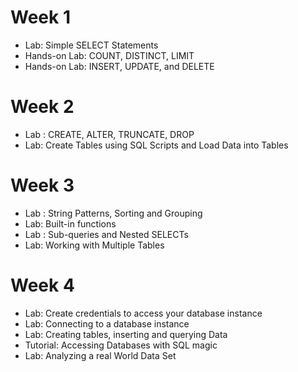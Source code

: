 # Week 1 

* Lab: Simple SELECT Statements
* Hands-on Lab: COUNT, DISTINCT, LIMIT
* Hands-on Lab: INSERT, UPDATE, and DELETE

# Week 2 

* Lab : CREATE, ALTER, TRUNCATE, DROP
* Lab: Create Tables using SQL Scripts and Load Data into Tables

# Week 3

* Lab : String Patterns, Sorting and Grouping
* Lab: Built-in functions
* Lab : Sub-queries and Nested SELECTs
* Lab: Working with Multiple Tables

# Week 4 

* Lab: Create credentials to access your database instance
* Lab: Connecting to a database instance
* Lab: Creating tables, inserting and querying Data
* Tutorial: Accessing Databases with SQL magic
* Lab: Analyzing a real World Data Set

